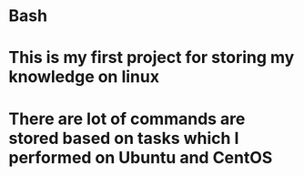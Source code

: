 # Bash
# This is my first project for storing my knowledge on linux
# There are lot of commands are stored based on tasks which I performed on Ubuntu and CentOS
